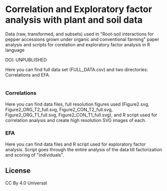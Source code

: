# Correlation and Exploratory factor analysis with plant and soil data
Data (raw, transformed, and subsets) used in "Root-soil interactions for pepper accessions grown under organic and conventional farming" paper analysis and scripts for corelation and exploratory factor analysis in R language

DOI: UNPUBLISHED

Here you can find full data set (FULL_DATA.csv) and two directories: Correlations and EFA.


#
### Correlations

Here you can find data files, full resolution figures used (Figure2.svg, Figure2_ORG_T2_full.svg, Figure2_CON_T2_full.svg, Figure2_ORG_T1_full.svg, Figure2_CON_T1_full.svg), and R script used for correlation analysis and create high resolution SVG images of each.

### EFA

Here you can find data files and R script used for exploratory factor analysis. Script goes through the entire analysis of the data till factorization and scoring of "individuals".




## License

CC By 4.0 Universal
